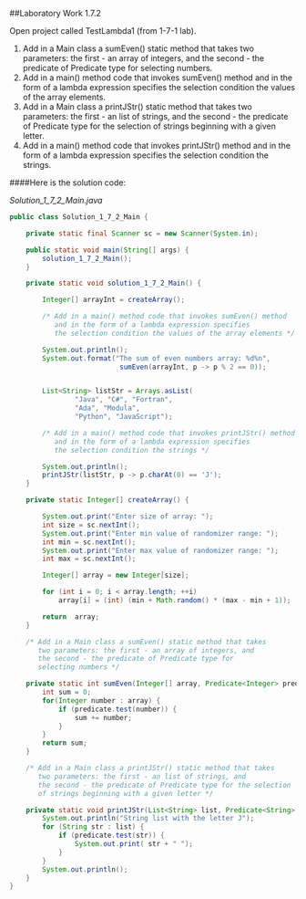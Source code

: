 ##Laboratory Work 1.7.2

<p>
    <span>
        Open project called TestLambda1 (from 1-7-1 lab).
    </span>
</p> 

<ol>
    <li>
        Add in a Main class a sumEven() static method that takes two 
        parameters: the first - an array of integers, and the second - 
        the predicate of Predicate<Integer> type for selecting numbers. 
    </li>
    <li>
        Add in a main() method code that invokes sumEven() method and in
        the form of a lambda expression specifies the selection 
        condition the values of the array elements. 
    </li>
    <li>
        Add in a Main class a printJStr() static method that takes two 
        parameters: the first - an list of strings, and the second - 
        the predicate of Predicate<String> type for the selection of 
        strings beginning with a given letter. 
    </li>
    <li>
        Add in a main() method code that invokes printJStr() method and 
        in the form of a lambda expression specifies the selection 
        condition the strings. 
    </li>
</ol>

####Here is the solution code:

*Solution_1_7_2_Main.java*   
```java
public class Solution_1_7_2_Main {

    private static final Scanner sc = new Scanner(System.in);

    public static void main(String[] args) {
        solution_1_7_2_Main();
    }

    private static void solution_1_7_2_Main() {

        Integer[] arrayInt = createArray();

        /* Add in a main() method code that invokes sumEven() method
           and in the form of a lambda expression specifies
           the selection condition the values of the array elements */

        System.out.println();
        System.out.format("The sum of even numbers array: %d%n",
                           sumEven(arrayInt, p -> p % 2 == 0));


        List<String> listStr = Arrays.asList(
                "Java", "C#", "Fortran",
                "Ada", "Modula",
                "Python", "JavaScript");

        /* Add in a main() method code that invokes printJStr() method
           and in the form of a lambda expression specifies
           the selection condition the strings */

        System.out.println();
        printJStr(listStr, p -> p.charAt(0) == 'J');
    }

    private static Integer[] createArray() {

        System.out.print("Enter size of array: ");
        int size = sc.nextInt();
        System.out.print("Enter min value of randomizer range: ");
        int min = sc.nextInt();
        System.out.print("Enter max value of randomizer range: ");
        int max = sc.nextInt();

        Integer[] array = new Integer[size];

        for (int i = 0; i < array.length; ++i)
            array[i] = (int) (min + Math.random() * (max - min + 1));

        return  array;
    }

    /* Add in a Main class a sumEven() static method that takes
       two parameters: the first - an array of integers, and
       the second - the predicate of Predicate type for
       selecting numbers */

    private static int sumEven(Integer[] array, Predicate<Integer> predicate) {
        int sum = 0;
        for(Integer number : array) {
            if (predicate.test(number)) {
                sum += number;
            }
        }
        return sum;
    }

    /* Add in a Main class a printJStr() static method that takes
       two parameters: the first - an list of strings, and
       the second - the predicate of Predicate type for the selection
       of strings beginning with a given letter */

    private static void printJStr(List<String> list, Predicate<String> predicate) {
        System.out.println("String list with the letter J");
        for (String str : list) {
            if (predicate.test(str)) {
                System.out.print( str + " ");
            }
        }
        System.out.println();
    }
}
```